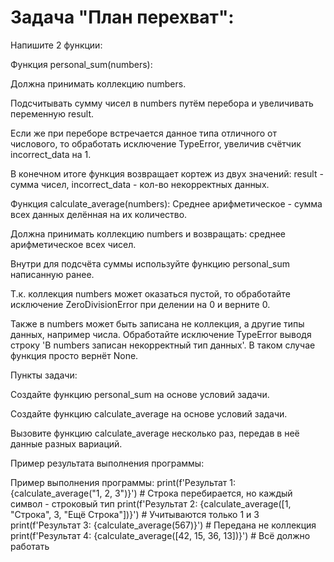 # Задача "План перехват":
Напишите 2 функции:

Функция personal_sum(numbers):

Должна принимать коллекцию numbers.

Подсчитывать сумму чисел в numbers путём перебора и увеличивать переменную result.

Если же при переборе встречается данное типа отличного от числового, то обработать исключение TypeError, увеличив счётчик incorrect_data на 1.

В конечном итоге функция возвращает кортеж из двух значений: result - сумма чисел, incorrect_data - кол-во некорректных данных.

Функция calculate_average(numbers):
Среднее арифметическое - сумма всех данных делённая на их количество.

Должна принимать коллекцию numbers и возвращать: среднее арифметическое всех чисел.

Внутри для подсчёта суммы используйте функцию personal_sum написанную ранее.

Т.к. коллекция numbers может оказаться пустой, то обработайте исключение ZeroDivisionError при делении на 0 и верните 0.

Также в numbers может быть записана не коллекция, а другие типы данных, например числа. Обработайте исключение TypeError выводя строку 'В numbers записан некорректный тип данных'. В таком случае функция просто вернёт None.

Пункты задачи:

Создайте функцию personal_sum на основе условий задачи.

Создайте функцию calculate_average на основе условий задачи.

Вызовите функцию calculate_average несколько раз, передав в неё данные разных вариаций.

Пример результата выполнения программы:

Пример выполнения программы:
print(f'Результат 1: {calculate_average("1, 2, 3")}') # Строка перебирается, но каждый символ - строковый тип
print(f'Результат 2: {calculate_average([1, "Строка", 3, "Ещё Строка"])}') # Учитываются только 1 и 3
print(f'Результат 3: {calculate_average(567)}') # Передана не коллекция
print(f'Результат 4: {calculate_average([42, 15, 36, 13])}') # Всё должно работать

